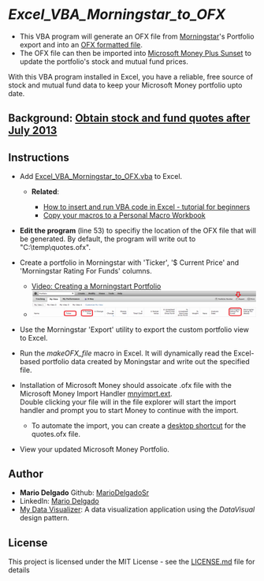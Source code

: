<!-- Markdown reference: https://guides.github.com/features/mastering-markdown/ -->

# *Excel_VBA_Morningstar_to_OFX*

* This VBA program will generate an OFX file from [Morningstar](https://www.morningstar.com/)'s Portfolio export and into an [OFX formatted file](http://moneymvps.org/faq/article/8.aspx).  
* The OFX file can then be imported into [Microsoft Money Plus Sunset](https://www.microsoft.com/en-us/download/details.aspx?id=20738) to update the portfolio's stock and mutual fund prices.

With this VBA program installed in Excel, you have a reliable, free source of stock and mutual fund data to keep your Microsoft Money portfolio upto date.

## Background: [Obtain stock and fund quotes after July 2013](http://moneymvps.org/faq/article/651.aspx)

## Instructions

* Add [Excel_VBA_Morningstar_to_OFX.vba](https://github.com/MarioDelgadoSr/Excel_VBA_Morningstar_to_OFX/blob/master/vba/Excel_VBA_Morningstar_to_OFX.vba) to Excel.

	* **Related**:
	
		* [How to insert and run VBA code in Excel - tutorial for beginners](https://www.ablebits.com/office-addins-blog/2013/12/06/add-run-vba-macro-excel/)
		* [Copy your macros to a Personal Macro Workbook](https://support.office.com/en-us/article/Copy-your-macros-to-a-Personal-Macro-Workbook-AA439B90-F836-4381-97F0-6E4C3F5EE566)
		
* **Edit the program** (line 53) to specifiy the location of the OFX file that will be generated. By default, the program will write out to "C:\temp\quotes.ofx".

* Create a portfolio in Morningstar with 'Ticker', '$ Current Price' and 'Morningstar Rating For Funds' columns.  

	* [Video: Creating a Morningstart Portfolio](http://video.morningstar.com/us/misc/portfoliomanager/portfolio_noexisting.html)
	* ![Screen Shot of required column in custom portfolio view](https://github.com/MarioDelgadoSr/Excel_VBA_Morningstar_to_OFX/blob/master/img/portfolio.png)

* Use the Morningstar 'Export' utility to export the custom portfolio view to Excel.

* Run the *makeOFX_file* macro in Excel.  It will dynamically read the Excel-based portfolio data created by Moningstar and write out the specified file.

* Installation of Microsoft Money should assoicate .ofx file with the Microsoft Money Import Handler [mnyimprt.ext](http://moneymvps.org/faq/article/407.aspx).  
  Double clicking your file will in the file explorer will start the import handler and prompt you to start Money to continue with the import.
  
	* To automate the import, you can create a [desktop shortcut](https://answers.microsoft.com/en-us/windows/forum/windows_10-start/quick-tip-create-desktop-shortcuts-in-windows-10/d867565e-34c2-42ad-88da-ccf76a4a9820) for the quotes.ofx file.
  
* View your updated Microsoft Money Portfolio.


## Author

* **Mario Delgado**  Github: [MarioDelgadoSr](https://github.com/MarioDelgadoSr)
* LinkedIn: [Mario Delgado](https://www.linkedin.com/in/mario-delgado-5b6195155/)
* [My Data Visualizer](http://MyDataVisualizer.com/demo/): A data visualization application using the *DataVisual* design pattern.


## License

This project is licensed under the MIT License - see the [LICENSE.md](LICENSE.md) file for details




